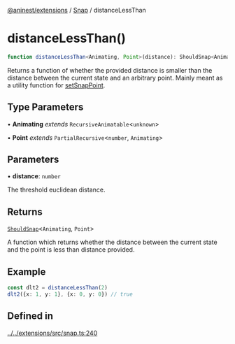 [@aninest/extensions](../../index.md) / [Snap](../index.md) / distanceLessThan

# distanceLessThan()

```ts
function distanceLessThan<Animating, Point>(distance): ShouldSnap<Animating, Point>
```

Returns a function of whether the provided distance is smaller than the distance between the current state and an arbitrary point.
Mainly meant as a utility function for [setSnapPoint](setSnapPoint.md).

## Type Parameters

• **Animating** *extends* `RecursiveAnimatable`\<`unknown`\>

• **Point** *extends* `PartialRecursive`\<`number`, `Animating`\>

## Parameters

• **distance**: `number`

The threshold euclidean distance.

## Returns

[`ShouldSnap`](../type-aliases/ShouldSnap.md)\<`Animating`, `Point`\>

A function which returns whether the distance between the 
current state and the point is less than distance provided.

## Example

```ts
const dlt2 = distanceLessThan(2)
dlt2({x: 1, y: 1}, {x: 0, y: 0}) // true
```

## Defined in

[../../extensions/src/snap.ts:240](https://github.com/zphrs/aninest/blob/638398f3759b1c9c8747db3d93d805b9d84d9bf5/extensions/src/snap.ts#L240)
